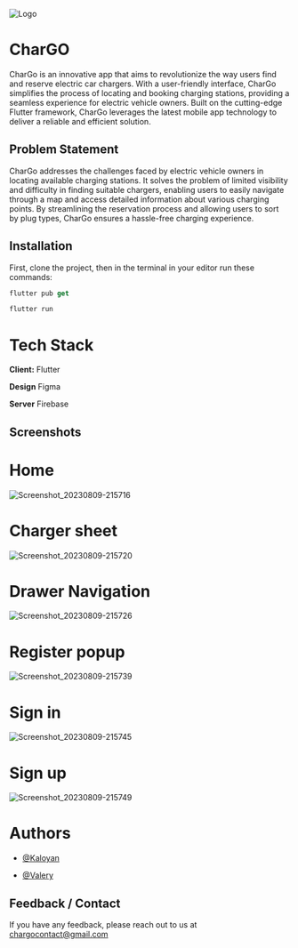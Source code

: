 ![Logo](https://cdn.discordapp.com/attachments/1090445360859725864/1114492339923206154/chargo_no_bg.png)

# CharGO

CharGo is an innovative app that aims to revolutionize the way users find and reserve electric car chargers. With a user-friendly interface, CharGo simplifies the process of locating and booking charging stations, providing a seamless experience for electric vehicle owners. Built on the cutting-edge Flutter framework, CharGo leverages the latest mobile app technology to deliver a reliable and efficient solution.

## Problem Statement

CharGo addresses the challenges faced by electric vehicle owners in locating available charging stations. It solves the problem of limited visibility and difficulty in finding suitable chargers, enabling users to easily navigate through a map and access detailed information about various charging points. By streamlining the reservation process and allowing users to sort by plug types, CharGo ensures a hassle-free charging experience.

## Installation

First, clone the project, then in the terminal in your editor run these commands:

```dart
flutter pub get

flutter run
```

# Tech Stack

**Client:** Flutter

**Design** Figma

**Server** Firebase

## Screenshots

# Home
![Screenshot_20230809-215716](https://github.com/mutenoic/CharGO/assets/51166786/cd8b0cd1-edea-474f-adb6-013ee110a2b6)

# Charger sheet
![Screenshot_20230809-215720](https://github.com/mutenoic/CharGO/assets/51166786/ae1ee5fe-0ab6-422e-8979-119a2fe1f658)

# Drawer Navigation
![Screenshot_20230809-215726](https://github.com/mutenoic/CharGO/assets/51166786/7112d5c2-70da-482a-964e-7e54eebb9836)

# Register popup
![Screenshot_20230809-215739](https://github.com/mutenoic/CharGO/assets/51166786/dc068178-4b6f-4cae-9045-107fd861b2ff)

# Sign in
![Screenshot_20230809-215745](https://github.com/mutenoic/CharGO/assets/51166786/85d334b4-6c93-48aa-99b0-413b49c93c2b)

# Sign up
![Screenshot_20230809-215749](https://github.com/mutenoic/CharGO/assets/51166786/5dc513f0-7674-4af5-89c9-29f8deee9423)


# Authors
- [@Kaloyan](https://github.com/KaloyanStoyanov06)

- [@Valery](https://github.com/Valery-a)

## Feedback / Contact

If you have any feedback, please reach out to us at chargocontact@gmail.com


